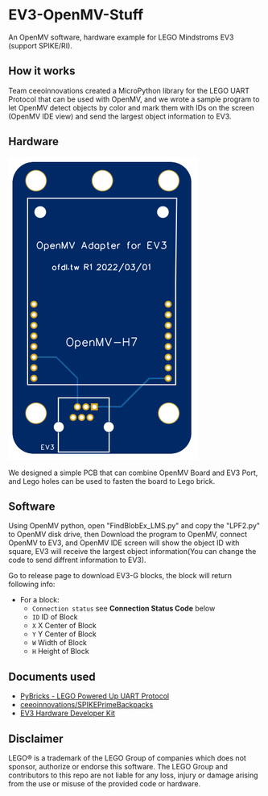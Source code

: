 # EV3-OpenMV-Stuff
An OpenMV software, hardware example for LEGO Mindstroms EV3 (support SPIKE/RI).

## How it works
Team ceeoinnovations created a MicroPython library for the LEGO UART Protocol that can be used with OpenMV, and we wrote a sample program to let OpenMV detect objects by color and mark them with IDs on the screen (OpenMV IDE view) and send the largest object information to EV3.

## Hardware
![](https://github.com/ofdl-robotics-tw/EV3-OpenMV-Stuff/blob/main/Adapter%20PCB/EV3OpenMV_PCB_rev1.PNG?raw=true)

We designed a simple PCB that can combine OpenMV Board and EV3 Port, and Lego holes can be used to fasten the board to Lego brick.

## Software
Using OpenMV python, open "FindBlobEx_LMS.py" and copy the "LPF2.py" to OpenMV disk drive, then Download the program to OpenMV, connect OpenMV to EV3, and OpenMV IDE screen will show the object ID with square, EV3 will receive the largest object information(You can change the code to send diffrent information to EV3). 

Go to release page to download EV3-G blocks, the block will return following info:
  * For a block:
    * `Connection status` see **Connection Status Code** below
    * `ID` ID of Block
    * `X` X Center of Block
    * `Y` Y Center of Block
    * `W` Width of Block
    * `H` Height of Block

## Documents used
 - [PyBricks - LEGO Powered Up UART Protocol](https://github.com/pybricks/technical-info/blob/master/uart-protocol.md)
 - [ceeoinnovations/SPIKEPrimeBackpacks](https://github.com/ceeoinnovations/SPIKEPrimeBackpacks)
 - [EV3 Hardware Developer Kit](https://education.lego.com/en-us/support/mindstorms-ev3/developer-kits)

## Disclaimer
LEGO® is a trademark of the LEGO Group of companies which does not sponsor, authorize or endorse this software.
The LEGO Group and contributors to this repo are not liable for any loss, injury or damage arising from the use or misuse of the provided code or hardware.
